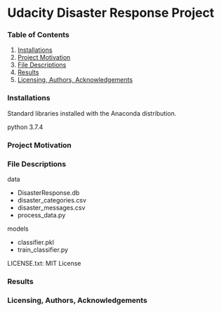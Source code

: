 # Udacity Disaster Response Project
### Table of Contents
1. [Installations](#installations)
2. [Project Motivation](#project_motivation)
3. [File Descriptions](#file_descriptions)
4. [Results](#results)
5. [Licensing, Authors, Acknowledgements](#licensing)

### Installations<a name="installations"></a>
Standard libraries installed with the Anaconda distribution.

python 3.7.4

### Project Motivation<a name="project_motivation"></a>



### File Descriptions<a name="file_descriptions"></a>
data  
* DisasterResponse.db
* disaster_categories.csv
* disaster_messages.csv
* process_data.py

models
* classifier.pkl
* train_classifier.py


LICENSE.txt: MIT License

### Results<a name="resluts"></a>


### Licensing, Authors, Acknowledgements<a name="licensing"></a>


